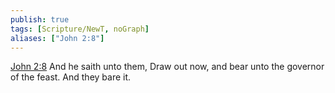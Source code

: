 ```yaml
---
publish: true
tags: [Scripture/NewT, noGraph]
aliases: ["John 2:8"]
---
```

[John 2:8](https://churchofjesuschrist.org/study/scriptures/nt/john/2?lang=eng&id=p8#p8) And he saith unto them, Draw out now, and bear unto the governor of the feast. And they bare it.
